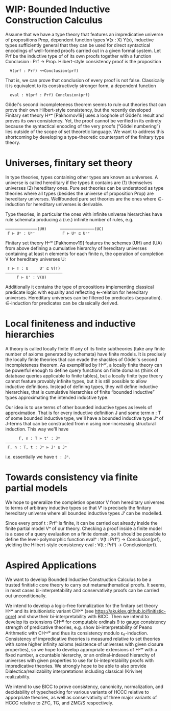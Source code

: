 WIP: Bounded Inductive Construction Calculus
============================================

Assume that we have a type theory that features an impredicative universe of propositions Prop, dependent function types ∀(x : X) Y(x), inductive types sufficiently general that they can be used for direct syntactical encodings of well-formed proofs carried out in a given formal system. Let Prf be the inductive type of of its own proofs together with a function Conclusion : Prf → Prop. Hilbert-style consistency proof is the proposition
```
  ∀(prf : Prf) ¬¬Conclusion(prf)
```
That is, we can prove that conclusion of every proof is not false. Classically it is equivalent to its constructively stronger form, a dependent function
```
  eval : ∀(prf : Prf) Conclusion(prf)
```

Gödel's second incompleteness theorem seems to rule out theories that can prove their own Hilbert-style consistency, but the recently developed Finitary set theory H˂ʷ [Pakhomov19] uses a loophole of Gödel's result and proves its own consistency. Yet, the proof cannot be verified in its entirety because the syntactical encoding of the very proofs (“Gödel numbering”) lies outside of the scope of set theoretic language. We want to address this shortcoming by developing a type-theoretic counterpart of the finitary type theory.


# Universes, finitary set theory

In type theories, types containing other types are known as universes. A universe is called hereditary if the types it contains are (1) themselves universes (2) hereditary ones. Pure set theories can be understood as type theories where all types (besides the universe of proposition Prop) are hereditary universes. Wellfounded pure set theories are the ones where ∈-induction for hereditary universes is derivable.

Type theories, in particular the ones with infinite universe hierarchies have rule schemata producing a (r.e.) infinite number of rules, e.g. 
```
–––––————–––––(UH)      –——––––————–––—(UC)
 Γ ⊢ Uⁿ : Uⁿ⁺            Γ ⊢ Uⁿ ⊆ Uⁿ⁺
```
Finitary set theory H˂ʷ [Pakhomov19] features the schemes (UH) and (UA) from above defining a cumulative hierarchy of hereditary universes containing at least n elements for each finite n, the operation of completion V for hereditary universes U:
```
 Γ ⊢ T : U     U' ⊆ V(T)
–––––————––––––––————–––—
     Γ ⊢ U' : V(U)
```

Additionally it contains the type of propositions implementing classical predicate logic with equality and reflecting ∈-relation for hereditary universes. Hereditary universes can be filtered by predicates (separation). ∈-induction for predicates can be classically derived.


# Local finiteness and inductive hierarchies

A theory is called locally finite iff any of its finite subtheories (take any finite number of axioms generated by schemata) have finite models. It is precisely the locally finite theories that can evade the shackles of Gödel's second incompleteness theorem. As exemplified by H˂ʷ, a locally finite theory can be powerful enough to define query functions on finite domains (think of database queries applicable to finite tables), but a locally finite type theory cannot feature provably infinite types, but it is still possible to allow inductive definitions. Instead of defining types, they will define inductive hierarchies, that is cumulative hierarchies of finite “bounded inductive” types approximating the intended inductive type.

Our idea is to use terms of other bounded inductive types as levels of approximation. That is for every inductive definition J and some term n : T of some bounded inductive type, we'll have a bounded inductive type Jⁿ of J-terms that can be constructed from n using non-increasing structural induction. This way we'll have
```
      Γ, n : T ⊢ t' : Jⁿ
––––––––––––––––––––––——————
 Γ, n : T, t : Jⁿ ⊢ Jᵗ ⊆ Jⁿ
```
i.e. essentially we have `t : Jᵗ`.


# Towards consistency via finite partial models

We hope to generalize the completion operator V from hereditary universes to terms of arbitrary inductive types so that Vᵗ is precisely the finitary hereditary universe where all bounded inductive types Jᵗ can be modelled.

Since every proof t : Prfⁿ is finite, it can be carried out already inside the finite partial model Vⁿ of our theory. Checking a proof inside a finite model is a case of a query evaluation on a finite domain, so it should be possible to define the level-polymorphic function evalⁿ : ∀(t : Prfⁿ) → Conclusion(prf), yielding the Hilbert-style consistency eval : ∀(t : Prfᵗ) → Conclusion(prf).

# Aspired Applications

We want to develop Bounded Inductive Construction Calculus to be a trusted finitistic core theory to carry out metamathematical proofs. It seems, in most cases bi-interpretability and conservativity proofs can be carried out unconditionally.

We intend to develop a logic-free formalization for the finitary set theory H˂ʷ and its intuitionistic variant CH˂ʷ (see https://akuklev.github.io/finitistic-core) and show their bi-interpretability with BICC. Then we intend to develop its extensions CH˂ᶿ for computable ordinals θ to gauge consistency strength of predicative theories, e.g. show bi-interpretability of Peano Arithmetic with CH˂ᵋ⁰ and thus its consistency modulo ε₀-induction. Consistency of impredicative theories is measured relative to set theories with some higher infinity axioms (existence of universes with given closure properties), so we hope to develop appropriate extensions of H˂ʷ with a fixed number, a countable hierarchy, or an ordinal-indexed hierarchy of universes with given properties to use for bi-intepretability proofs with impredicative theories. We strongly hope to be able to also provide Dialectica/realizability interpretations including classical (Krivine) realizability.

We intend to use BICC to prove consistency, canonicity, normalization, and decidability of typechecking for various variants of HCCC relative to apporpriate theories, as well as conservativity of three major variants of HCCC relative to ZFC, TG, and ZMC/S respectively.
